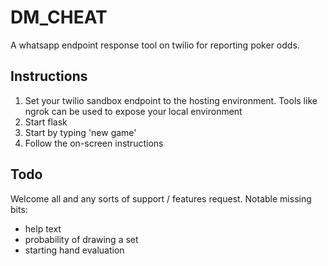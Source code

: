 # DM_CHEAT
A whatsapp endpoint response tool on twilio for reporting poker odds.

## Instructions
1. Set your twilio sandbox endpoint to the hosting environment. Tools like ngrok can be used to expose your local environment
2. Start flask
3. Start by typing 'new game'
4. Follow the on-screen instructions

## Todo
Welcome all and any sorts of support / features request.
Notable missing bits:
 - help text
 - probability of drawing a set
 - starting hand evaluation
